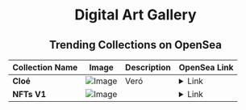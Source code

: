 <div align="center">

# Digital Art Gallery

## Trending Collections on OpenSea

| Collection Name                       | Image                                                                                     | Description                       | OpenSea Link                                                                                          |
|---------------------------------------|-------------------------------------------------------------------------------------------|-----------------------------------|--------------------------------------------------------------------------------------------------------|
| **Cloé** | ![Image](https://i.seadn.io/s/raw/files/11f9324fe69f03391fa3b4633042fa6d.jpg?w=500&auto=format?w=200&auto=format) | Veró | <details><summary>Link</summary>[Cloé](https://opensea.io/collection/cloe-3)</details> |
| **NFTs V1** | ![Image](https://i.seadn.io/s/raw/files/ceebd6099807dc0bedae06c96ac6cfdc.jpg?w=500&auto=format?w=200&auto=format) |  | <details><summary>Link</summary>[NFTs V1](https://opensea.io/collection/nfts-v1-1)</details> |

</div>